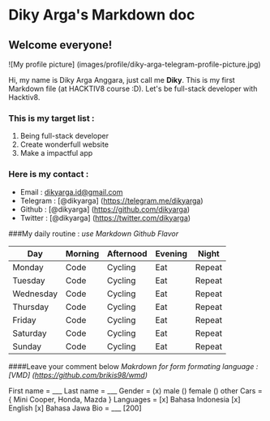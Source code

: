 # Diky Arga's Markdown doc
## Welcome everyone!
![My profile picture] (images/profile/diky-arga-telegram-profile-picture.jpg)

Hi, my name is Diky Arga Anggara, just call me **Diky**. This is my first Markdown file (at HACKTIV8 course :D). Let's be full-stack developer with Hacktiv8.
### This is my target list :
  1. Being full-stack developer
  2. Create wonderfull website
  3. Make a impactful app

### Here is my contact :
  * Email : dikyarga.id@gmail.com
  * Telegram : [@dikyarga] (https://telegram.me/dikyarga)
  * Github : [@dikyarga] (https://github.com/dikyarga)
  * Twitter : [@dikyarga] (https://twitter.com/dikyarga)

###My daily routine :
_use Markdown Github Flavor_

Day | Morning | Afternood | Evening | Night
--- | ------- | --------- | ------- | -----
Monday | Code | Cycling | Eat | Repeat
Tuesday | Code | Cycling | Eat | Repeat
Wednesday | Code | Cycling | Eat | Repeat
Thursday | Code | Cycling | Eat | Repeat
Friday | Code | Cycling | Eat | Repeat
Saturday | Code | Cycling | Eat | Repeat
Sunday | Code | Cycling | Eat | Repeat

####Leave your comment below</h4>
_Makrdown for form formating language : [VMD] (https://github.com/brikis98/wmd)_

First name = ___
Last name = ___
Gender = (x) male () female () other
Cars = { Mini Cooper, Honda, Mazda }
Languages = [x] Bahasa Indonesia [x] English [x] Bahasa Jawa
Bio = ___ [200]
